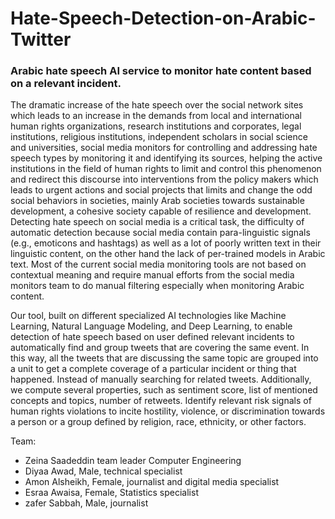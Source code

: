 # Hate-Speech-Detection-on-Arabic-Twitter



### Arabic hate speech AI service to monitor hate content based on a relevant incident.




The dramatic increase of the hate speech over the social network sites which leads to an increase in the demands from local and international human rights organizations, research institutions and corporates, legal institutions, religious institutions, independent scholars in social science and universities, social media monitors for controlling and addressing hate speech types by monitoring it and identifying its sources, helping the active institutions in the field of human rights to limit and control this phenomenon and redirect this discourse into interventions from the policy makers which leads to urgent actions and social projects that limits and change the odd social behaviors in societies, mainly Arab societies towards sustainable development, a cohesive society capable of resilience and development. Detecting hate speech on social media is a critical task, the difficulty of automatic detection because social media contain para-linguistic signals (e.g., emoticons and hashtags) as well as a lot of poorly written text in their linguistic content, on the other hand the lack of per-trained models in Arabic text. Most of the current social media monitoring tools are not based on contextual meaning and require manual efforts from the social media monitors team to do manual filtering especially when monitoring Arabic content.

Our tool, built on different specialized AI technologies like Machine Learning, Natural Language Modeling, and Deep Learning, to enable detection of hate speech based on user defined relevant incidents to automatically find and group tweets that are covering the same event. In this way, all the tweets that are discussing the same topic are grouped into a unit to get a complete coverage of a particular incident or thing that happened. Instead of manually searching for related tweets. Additionally, we compute several properties, such as sentiment score, list of mentioned concepts and topics, number of retweets. Identify relevant risk signals of human rights violations to incite hostility, violence, or discrimination towards a person or a group defined by religion, race, ethnicity, or other factors.


Team: 

- Zeina Saadeddin team leader Computer Engineering
- Diyaa Awad, Male, technical specialist
- Amon Alsheikh, Female, journalist and digital media specialist
- Esraa Awaisa, Female, Statistics specialist
- zafer Sabbah, Male, journalist
